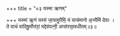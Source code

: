 +++
title = "०३ यस्मा ऋणम्"

+++
यस्मा॑ ऋ॒णं यस्य॑ जा॒यामु॒पैमि॒ यं याच॑मानो अ॒भ्यैमि॑ देवाः ।  
ते वाचं॑ वादिषु॒र्मोत्त॑रां॒ मद्देव॑पत्नी॒ अप्स॑रसा॒वधी॑तम्॥३॥